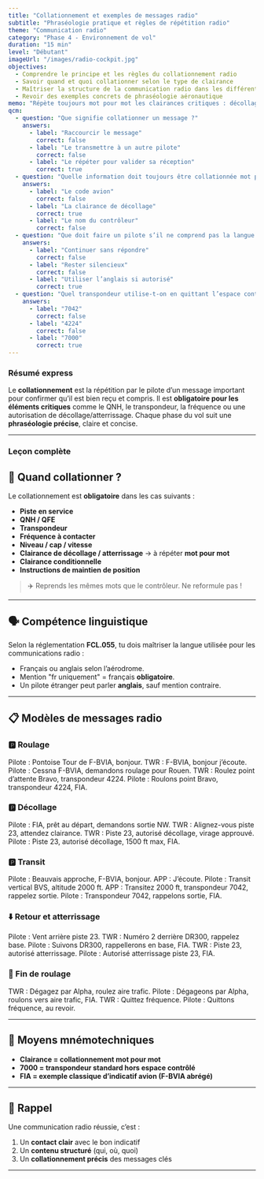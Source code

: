 ```yaml
---
title: "Collationnement et exemples de messages radio"
subtitle: "Phraséologie pratique et règles de répétition radio"
theme: "Communication radio"
category: "Phase 4 - Environnement de vol"
duration: "15 min"
level: "Débutant"
imageUrl: "/images/radio-cockpit.jpg"
objectives:
  - Comprendre le principe et les règles du collationnement radio
  - Savoir quand et quoi collationner selon le type de clairance
  - Maîtriser la structure de la communication radio dans les différentes phases du vol
  - Revoir des exemples concrets de phraséologie aéronautique
memo: "Répète toujours mot pour mot les clairances critiques : décollage, atterrissage, transpondeur, altitude, QNH, fréquence."
qcm:
  - question: "Que signifie collationner un message ?"
    answers:
      - label: "Raccourcir le message"
        correct: false
      - label: "Le transmettre à un autre pilote"
        correct: false
      - label: "Le répéter pour valider sa réception"
        correct: true
  - question: "Quelle information doit toujours être collationnée mot pour mot ?"
    answers:
      - label: "Le code avion"
        correct: false
      - label: "La clairance de décollage"
        correct: true
      - label: "Le nom du contrôleur"
        correct: false
  - question: "Que doit faire un pilote s’il ne comprend pas la langue parlée à la radio ?"
    answers:
      - label: "Continuer sans répondre"
        correct: false
      - label: "Rester silencieux"
        correct: false
      - label: "Utiliser l’anglais si autorisé"
        correct: true
  - question: "Quel transpondeur utilise-t-on en quittant l’espace contrôlé ?"
    answers:
      - label: "7042"
        correct: false
      - label: "4224"
        correct: false
      - label: "7000"
        correct: true
---
```


### Résumé express

Le **collationnement** est la répétition par le pilote d’un message important pour confirmer qu’il est bien reçu et compris. Il est **obligatoire pour les éléments critiques** comme le QNH, le transpondeur, la fréquence ou une autorisation de décollage/atterrissage. Chaque phase du vol suit une **phraséologie précise**, claire et concise.

---

### Leçon complète

## 🔁 Quand collationner ?

Le collationnement est **obligatoire** dans les cas suivants :

- **Piste en service**
- **QNH / QFE**
- **Transpondeur**
- **Fréquence à contacter**
- **Niveau / cap / vitesse**
- **Clairance de décollage / atterrissage** → à répéter **mot pour mot**
- **Clairance conditionnelle**
- **Instructions de maintien de position**

> ✈️ Reprends les mêmes mots que le contrôleur. Ne reformule pas !

---

## 🗣️ Compétence linguistique

Selon la réglementation **FCL.055**, tu dois maîtriser la langue utilisée pour les communications radio :

- Français ou anglais selon l’aérodrome.
- Mention "fr uniquement" = français **obligatoire**.
- Un pilote étranger peut parler **anglais**, sauf mention contraire.

---

## 📋 Modèles de messages radio

### 🅿️ Roulage

Pilote : Pontoise Tour de F-BVIA, bonjour.
TWR : F-BVIA, bonjour j’écoute.
Pilote : Cessna F-BVIA, demandons roulage pour Rouen.
TWR : Roulez point d’attente Bravo, transpondeur 4224.
Pilote : Roulons point Bravo, transpondeur 4224, FIA.

### 🅿️ Décollage

Pilote : FIA, prêt au départ, demandons sortie NW.
TWR : Alignez-vous piste 23, attendez clairance.
TWR : Piste 23, autorisé décollage, virage approuvé.
Pilote : Piste 23, autorisé décollage, 1500 ft max, FIA.

### 🅿️ Transit

Pilote : Beauvais approche, F-BVIA, bonjour.
APP : J’écoute.
Pilote : Transit vertical BVS, altitude 2000 ft.
APP : Transitez 2000 ft, transpondeur 7042, rappelez sortie.
Pilote : Transpondeur 7042, rappelons sortie, FIA.

### ⬇️ Retour et atterrissage

Pilote : Vent arrière piste 23.
TWR : Numéro 2 derrière DR300, rappelez base.
Pilote : Suivons DR300, rappellerons en base, FIA.
TWR : Piste 23, autorisé atterrissage.
Pilote : Autorisé atterrissage piste 23, FIA.

### 🧭 Fin de roulage

TWR : Dégagez par Alpha, roulez aire trafic.
Pilote : Dégageons par Alpha, roulons vers aire trafic, FIA.
TWR : Quittez fréquence.
Pilote : Quittons fréquence, au revoir.

---

## 🧠 Moyens mnémotechniques

- **Clairance = collationnement mot pour mot**
- **7000 = transpondeur standard hors espace contrôlé**
- **FIA = exemple classique d’indicatif avion (F-BVIA abrégé)**

---

## 📝 Rappel

Une communication radio réussie, c’est :

1. Un **contact clair** avec le bon indicatif
2. Un **contenu structuré** (qui, où, quoi)
3. Un **collationnement précis** des messages clés

---
